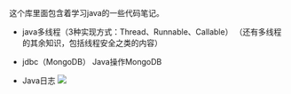 这个库里面包含着学习java的一些代码笔记。

- java多线程（3种实现方式：Thread、Runnable、Callable）
（还有多线程的其余知识，包括线程安全之类的内容）

- jdbc（MongoDB）
Java操作MongoDB

- Java日志
![](http://ww1.sinaimg.cn/large/006y8mN6gy1g6fnsw0e30j31y60u0wni.jpg)
